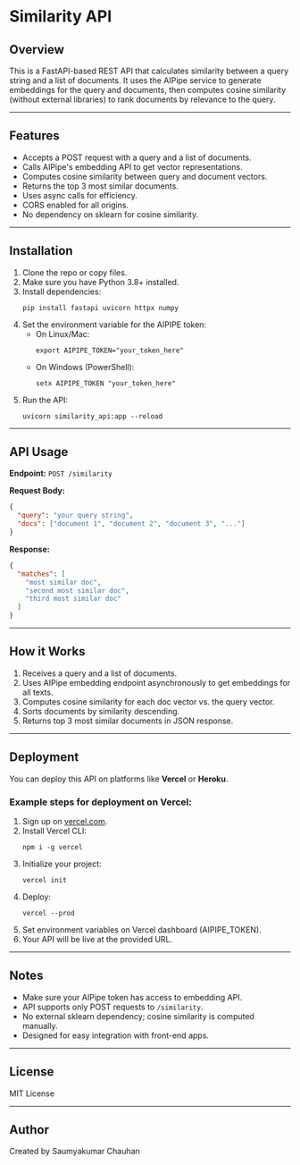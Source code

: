 
# Similarity API

## Overview
This is a FastAPI-based REST API that calculates similarity between a query string and a list of documents. It uses the AIPipe service to generate embeddings for the query and documents, then computes cosine similarity (without external libraries) to rank documents by relevance to the query.

---

## Features
- Accepts a POST request with a query and a list of documents.
- Calls AIPipe's embedding API to get vector representations.
- Computes cosine similarity between query and document vectors.
- Returns the top 3 most similar documents.
- Uses async calls for efficiency.
- CORS enabled for all origins.
- No dependency on sklearn for cosine similarity.

---

## Installation

1. Clone the repo or copy files.
2. Make sure you have Python 3.8+ installed.
3. Install dependencies:
   ```
   pip install fastapi uvicorn httpx numpy
   ```
4. Set the environment variable for the AIPIPE token:
   - On Linux/Mac:
     ```
     export AIPIPE_TOKEN="your_token_here"
     ```
   - On Windows (PowerShell):
     ```
     setx AIPIPE_TOKEN "your_token_here"
     ```
5. Run the API:
   ```
   uvicorn similarity_api:app --reload
   ```

---

## API Usage

**Endpoint:** `POST /similarity`

**Request Body:**
```json
{
  "query": "your query string",
  "docs": ["document 1", "document 2", "document 3", "..."]
}
```

**Response:**
```json
{
  "matches": [
    "most similar doc",
    "second most similar doc",
    "third most similar doc"
  ]
}
```

---

## How it Works

1. Receives a query and a list of documents.
2. Uses AIPipe embedding endpoint asynchronously to get embeddings for all texts.
3. Computes cosine similarity for each doc vector vs. the query vector.
4. Sorts documents by similarity descending.
5. Returns top 3 most similar documents in JSON response.

---

## Deployment

You can deploy this API on platforms like **Vercel** or **Heroku**.

### Example steps for deployment on Vercel:

1. Sign up on [vercel.com](https://vercel.com).
2. Install Vercel CLI:
   ```
   npm i -g vercel
   ```
3. Initialize your project:
   ```
   vercel init
   ```
4. Deploy:
   ```
   vercel --prod
   ```
5. Set environment variables on Vercel dashboard (AIPIPE_TOKEN).
6. Your API will be live at the provided URL.

---

## Notes

- Make sure your AIPipe token has access to embedding API.
- API supports only POST requests to `/similarity`.
- No external sklearn dependency; cosine similarity is computed manually.
- Designed for easy integration with front-end apps.

---

## License

MIT License

---

## Author

Created by Saumyakumar Chauhan

